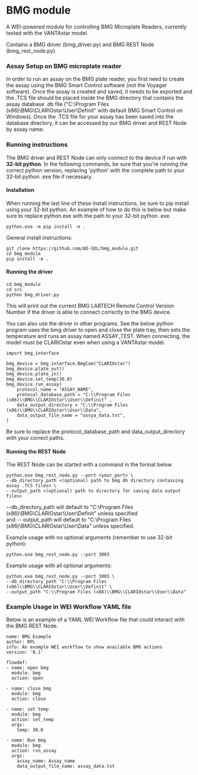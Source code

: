 # BMG module 

A WEI-powered module for controlling BMG Microplate Readers, currently tested with the VANTAstar model.

Contains a BMG driver (bmg_driver.py) and BMG REST Node (bmg_rest_node.py). 

### Assay Setup on BMG microplate reader

In order to run an assay on the BMG plate reader, you first need to create the assay using the BMG Smart Control software (not the Voyager software). Once the assay is created and saved, it needs to be exported and the .TCS file should be placed inside the BMG directory that contains the assay database .db file ("C:\Program Files (x86)\BMG\CLARIOstar\User\Definit" with default BMG Smart Control on Windows). Once the .TCS file for your assay has been saved into the database directory, it can be accessed by our BMG driver and REST Node by assay name. 

### Running instructions

The BMG driver and REST Node can only connect to the device if run with **32-bit python**. In the following commands, be sure that you're running the correct python version, replacing 'python' with the complete path to your 32-bit python .exe file if necessary. 

#### Installation

When running the last line of these install instructions, be sure to pip install using your 32-bit python. An example of how to do this is below but make sure to replace python.exe with the path to your 32-bit python .exe.

    python.exe -m pip install -e .

General install instructions: 

    git clone https://github.com/AD-SDL/bmg_module.git
    cd bmg_module 
    pip install -e .

#### Running the driver

    cd bmg_module
    cd src
    python bmg_driver.py

This will print out the current BMG LABTECH Remote Control Version Number if the driver is able to connect correctly to the BMG device.

You can also use the driver in other programs. See the below python program uses the bmg driver to open and close the plate tray, then sets the temperature and runs an assay named ASSAY_TEST. When connecting, the model must be CLARIOstar even when using a VANTAstar model.

    import bmg_interface

    bmg_device = bmg_interface.BmgCom("CLARIOstar")
    bmg_device.plate_out()
    bmg_device.plate_in()
    bmg_device.set_temp(30.0)
    bmg_device.run_assay(
        protocol_name = "ASSAY_NAME",
        protocol_database_path = "C:\\Program Files (x86)\\BMG\\CLARIOstar\\User\\Definit" ,
        data_output_directory = "C:\\Program Files (x86)\\BMG\\CLARIOstar\\User\\Data",
        data_output_file_name = "assya_data.txt",
    )

Be sure to replace the protocol_database_path and data_output_directory with your correct paths.  


#### Running the REST Node

The REST Node can be started with a command in the format below

    python.exe bmg_rest_node.py --port <your_port> \
    --db_directory_path <(optional) path to bmg db directory containing assay .TCS files> \
    --output_path <(optional) path to directory for saving data output files>


--db_directory_path will default to "C:\\Program Files (x86)\\BMG\\CLARIOstar\\User\\Definit" unless specified \
and -- output_path will default to "C:\\Program Files (x86)\\BMG\\CLARIOstar\\User\\Data" unless specified.

Example usage with no optional arguments (remember to use 32-bit python): 


    python.exe bmg_rest_node.py --port 3003


Example usage with all optional arguments: 


    python.exe bmg_rest_node.py --port 3003 \
    --db_directory_path "C:\\Program Files (x86)\\BMG\\CLARIOstar\\User\\Definit" \
    --output_path "C:\\Program Files (x86)\\BMG\\CLARIOstar\\User\\Data"


### Example Usage in WEI Workflow YAML file

Below is an example of a YAML WEI Workflow file that could interact with the BMG REST Node. 

    name: BMG Example
    author: RPL 
    info: An example WEI workflow to show available BMG actions
    version: '0.1'

    flowdef:
    - name: open bmg
      module: bmg
      action: open

    - name: close bmg
      module: bmg
      action: close

    - name: set temp
      module: bmg
      action: set_temp
      args:
        temp: 30.0

    - name: Run bmg
      module: bmg
      action: run_assay
      args: 
        assay_name: Assay_name
        data_output_file_name: assay_data.txt












